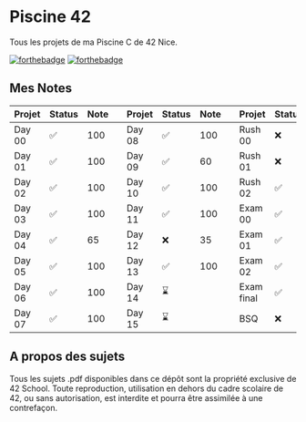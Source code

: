 # Piscine 42
Tous les projets de ma Piscine C de 42 Nice.

[![forthebadge](https://forthebadge.com/images/badges/made-with-c.svg)](https://forthebadge.com)
[![forthebadge](https://forthebadge.com/images/badges/built-with-love.svg)](https://forthebadge.com)

## Mes Notes

| Projet   | Status | Note     |     | Projet   | Status | Note     |     | Projet     | Status | Note     |
| :------- | :----- | :------- | --- | :------- | :----- | :------- | --- | :--------- | :----- | :------- |
| Day 00   | ✅     | 100      |     | Day 08   | ✅     | 100      |     | Rush 00    | ❌     | 58       |
| Day 01   | ✅     | 100      |     | Day 09   | ✅     | 60       |     | Rush 01    | ❌     | 0        |
| Day 02   | ✅     | 100      |     | Day 10   | ✅     | 100      |     | Rush 02    | ✅     | 100      |
| Day 03   | ✅     | 100      |     | Day 11   | ✅     | 100      |     | Exam 00    | ✅     | 64       |
| Day 04   | ✅     | 65       |     | Day 12   | ❌     | 35       |     | Exam 01    | ✅     | 80       |
| Day 05   | ✅     | 100      |     | Day 13   | ✅     | 100      |     | Exam 02    | ✅     | 100      |
| Day 06   | ✅     | 100      |     | Day 14   | ⌛     |          |     | Exam final | ✅     | 90       |
| Day 07   | ✅     | 100      |     | Day 15   | ⌛     |          |     | BSQ        | ❌     | 1        |

## A propos des sujets

Tous les sujets .pdf disponibles dans ce dépôt sont la propriété exclusive de 42 School.
Toute reproduction, utilisation en dehors du cadre scolaire de 42, ou sans autorisation, est interdite et pourra être assimilée à une contrefaçon.
